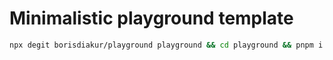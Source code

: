 # Minimalistic playground template

```bash
npx degit borisdiakur/playground playground && cd playground && pnpm i
```
